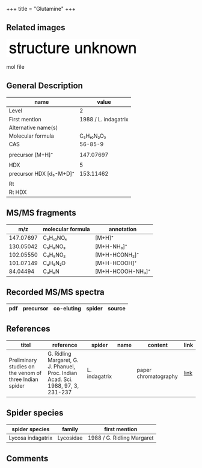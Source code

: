 +++
title = "Glutamine"
+++

## Related images

![](/img/2.png)

mol file

## General Description

| name                    | value                |
|-------------------------|----------------------|
| Level                   | 2                    |
| First mention           | 1988 / L. indagatrix |
| Alternative name(s)     |                      |
| Molecular formula       | C₅H₁₀N₂O₃            |
| CAS                     | 56-85-9              |
|                         |                      |
| precursor [M+H]⁺        | 147.07697            |
|                         |                      |
| HDX                     | 5                    |
| precursor HDX [d₅-M+D]⁺ | 153.11462            |
|                         |                      |
| Rt                      |                      |
| Rt HDX                  |                      |



## MS/MS fragments

| m/z       | molecular formula | annotation       |
|-----------|-------------------|------------------|
| 147.07697 | C₅H₁₀NO₄          | [M+H]⁺           |
| 130.05042 | C₅H₈NO₃           | [M+H-NH₃]⁺       |
| 102.05550 | C₄H₈NO₂           | [M+H-HCONH₂]⁺    |
| 101.07149 | C₄H₉N₂O           | [M+H-HCOOH]⁺     |
| 84.04494  | C₃H₆N             | [M+H-HCOOH-NH₃]⁺ |

## Recorded MS/MS spectra

| pdf | precursor | co-eluting | spider    | source                              |
|-----|-----------|------------|-----------|-------------------------------------|


## References

| titel                                                                                                                                                | reference                                                                                                                                          | spider          | name | content              | link                                                             |
|------------------------------------------------------------------------------------------------------------------------------------------------------|----------------------------------------------------------------------------------------------------------------------------------------------------|-----------------|------|----------------------|------------------------------------------------------------------|
| Preliminary studies on the venom of three Indian spider                                                                                    | G. Ridling Margaret, G. J. Phanuel, Proc. Indian Acad. Sci. 1988, 97, 3, 231-237 | L. indagatrix |      | paper chromatography | [link](https://www.ias.ac.in/article/fulltext/anml/097/03/0231-0237) |

## Spider species

| spider species    | family    | first mention              |
|-------------------|-----------|----------------------------|
| Lycosa indagatrix | Lycosidae | 1988 / G. Ridling Margaret |


## Comments